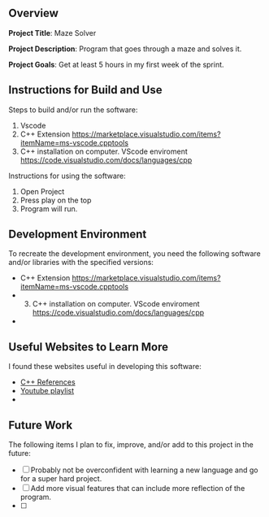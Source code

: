 ## Overview

**Project Title**: Maze Solver

**Project Description**: Program that goes through a maze and solves it.

**Project Goals**: Get at least 5 hours in my first week of the sprint.

## Instructions for Build and Use

Steps to build and/or run the software:

1. Vscode
2. C++ Extension https://marketplace.visualstudio.com/items?itemName=ms-vscode.cpptools
3. C++ installation on computer. VScode enviroment https://code.visualstudio.com/docs/languages/cpp

Instructions for using the software:

1. Open Project
2. Press play on the top
3. Program will run.

## Development Environment 

To recreate the development environment, you need the following software and/or libraries with the specified versions:

* C++ Extension https://marketplace.visualstudio.com/items?itemName=ms-vscode.cpptools
* 3. C++ installation on computer. VScode enviroment https://code.visualstudio.com/docs/languages/cpp
*

## Useful Websites to Learn More

I found these websites useful in developing this software:

* [C++ References](https://en.cppreference.com/w/cpp)
* [Youtube playlist](https://www.youtube.com/watch?v=_bYFu9mBnr4&list=PL_c9BZzLwBRJVJsIfe97ey45V4LP_HXiG)
*

## Future Work

The following items I plan to fix, improve, and/or add to this project in the future:

* [ ] Probably not be overconfident with learning a new language and go for a super hard project.
* [ ] Add more visual features that can include more reflection of the program.
* [ ]
